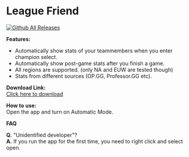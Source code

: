 League Friend
=============
[![Github All Releases](https://img.shields.io/github/downloads/pandarison/leaguefriend/total.svg)](https://github.com/pandarison/leaguefriend)

**Features:**

* Automatically show stats of your teammembers when you enter champion select.
* Automatically show post-game stats after you finish a game.
* All regions are supported. (only NA and EUW are tested though)
* Stats from different sources (OP.GG, Professor.GG etc).

**Download Link:**  
[Click here to download](https://github.com/pandarison/leaguefriend/releases/download/1.0/leaguefriend.zip)

**How to use:**  
Open the app and turn on Automatic Mode.

**FAQ**

**Q.** "Unidentified developer"?  
**A.** If you run the app for the first time, you need to right click and select open.